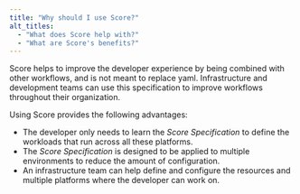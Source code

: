```yaml
---
title: "Why should I use Score?"
alt_titles:
  - "What does Score help with?"
  - "What are Score's benefits?"
---
```


Score helps to improve the developer experience by being combined with other workflows, and is not meant to replace yaml. Infrastructure and development teams can use this specification to improve workflows throughout their organization.

Using Score provides the following advantages:

- The developer only needs to learn the _Score Specification_ to define the workloads that run across all these platforms.
- The _Score Specification_ is designed to be applied to multiple environments to reduce the amount of configuration.
- An infrastructure team can help define and configure the resources and multiple platforms where the developer can work on.
